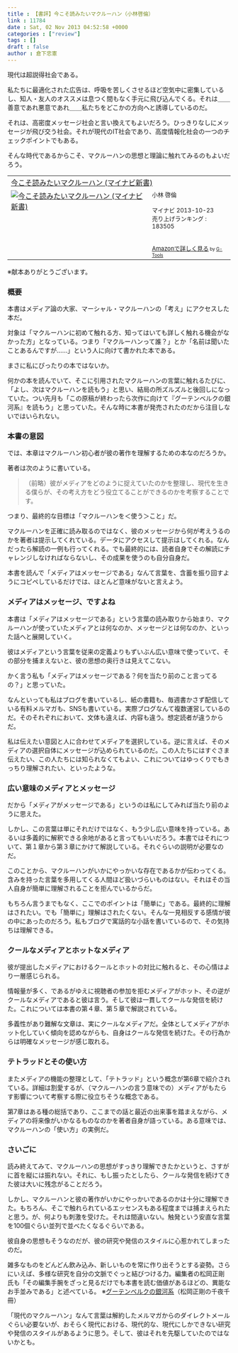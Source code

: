 ```yaml
---
title : 【書評】今こそ読みたいマクルーハン（小林啓倫）
link : 11784
date : Sat, 02 Nov 2013 04:52:58 +0000
categories : ["review"]
tags : []
draft : false
author : 倉下忠憲
---
```


現代は超説得社会である。

私たちに最適化された広告は、呼吸を苦しくさせるほど空気中に密集しているし、知人・友人のオススメは息つく間もなく手元に飛び込んでくる。それは＿＿善意であれ悪意であれ＿＿私たちをどこかの方向へと誘導しているのだ。

それは、高密度メッセージ社会と言い換えてもよいだろう。ひっきりなしにメッセージが飛び交う社会。それが現代のIT社会であり、高度情報化社会の一つのチェックポイントでもある。

そんな時代であるからこそ、マクルーハンの思想と理論に触れてみるのもよいだろう。

<table  border="0" cellpadding="5"><tr><td colspan="2"><a href="http://www.amazon.co.jp/%E4%BB%8A%E3%81%93%E3%81%9D%E8%AA%AD%E3%81%BF%E3%81%9F%E3%81%84%E3%83%9E%E3%82%AF%E3%83%AB%E3%83%BC%E3%83%8F%E3%83%B3-%E3%83%9E%E3%82%A4%E3%83%8A%E3%83%93%E6%96%B0%E6%9B%B8-%E5%B0%8F%E6%9E%97-%E5%95%93%E5%80%AB/dp/4839946531%3FSubscriptionId%3D15SMZCTB9V8NGR2TW082%26tag%3Drashita1000-22%26linkCode%3Dxm2%26camp%3D2025%26creative%3D165953%26creativeASIN%3D4839946531" target="_top">今こそ読みたいマクルーハン (マイナビ新書)</a><img src="http://www.assoc-amazon.jp/e/ir?t=rashita1000-22&l=ur2&o=9" width="1" height="1" style="border: none;" alt="" /></td></tr><tr><td valign="top"><a href="http://www.amazon.co.jp/%E4%BB%8A%E3%81%93%E3%81%9D%E8%AA%AD%E3%81%BF%E3%81%9F%E3%81%84%E3%83%9E%E3%82%AF%E3%83%AB%E3%83%BC%E3%83%8F%E3%83%B3-%E3%83%9E%E3%82%A4%E3%83%8A%E3%83%93%E6%96%B0%E6%9B%B8-%E5%B0%8F%E6%9E%97-%E5%95%93%E5%80%AB/dp/4839946531%3FSubscriptionId%3D15SMZCTB9V8NGR2TW082%26tag%3Drashita1000-22%26linkCode%3Dxm2%26camp%3D2025%26creative%3D165953%26creativeASIN%3D4839946531" target="_top"><img src="http://ecx.images-amazon.com/images/I/51bt0kyEyoL._SL160_.jpg" border="0" alt="今こそ読みたいマクルーハン (マイナビ新書)" /></a></td><td valign="top"><font size="-1">小林 啓倫 <br /><br />マイナビ  2013-10-23<br />売り上げランキング : 183505<br /><br /><br /><a href="http://www.amazon.co.jp/%E4%BB%8A%E3%81%93%E3%81%9D%E8%AA%AD%E3%81%BF%E3%81%9F%E3%81%84%E3%83%9E%E3%82%AF%E3%83%AB%E3%83%BC%E3%83%8F%E3%83%B3-%E3%83%9E%E3%82%A4%E3%83%8A%E3%83%93%E6%96%B0%E6%9B%B8-%E5%B0%8F%E6%9E%97-%E5%95%93%E5%80%AB/dp/4839946531%3FSubscriptionId%3D15SMZCTB9V8NGR2TW082%26tag%3Drashita1000-22%26linkCode%3Dxm2%26camp%3D2025%26creative%3D165953%26creativeASIN%3D4839946531" target="_top">Amazonで詳しく見る</a></font><font size="-2"> by <a href="http://www.goodpic.com/mt/aws/index.html" >G-Tools</a></font></td></tr></table>
※献本ありがとうございます。

<H3>概要</H3>本書はメディア論の大家、マーシャル・マクルーハンの「考え」にアクセスした本だ。

対象は「マクルーハンに初めて触れる方、知ってはいても詳しく触れる機会がなかった方」となっている。つまり「マクルーハンって誰？」とか「名前は聞いたことあるんですが……」という人に向けて書かれた本である。

まさに私にぴったりの本ではないか。

何かの本を読んでいて、そこに引用されたマクルーハンの言葉に触れるたびに、「よし、次はマクルーハンを読もう」と思い、結局の所ズルズルと後回しになっていた。つい先月も「この原稿が終わったら次作に向けて『グーテンベルクの銀河系』を読もう」と思っていた。そんな時に本書が発売されたのだから注目しないではいられない。

<H3>本書の意図</H3>では、本章はマクルーハン初心者が彼の著作を理解するための本なのだろうか。

著者は次のように書いている。

<blockquote>
（前略）彼がメディアをどのように捉えていたのかを整理し、現代を生きる僕らが、その考え方をどう役立てることができるのかを考察することです。
</blockquote>

つまり、最終的な目標は「マクルーハンを＜使う＞こと」だ。

マクルーハンを正確に読み取るのではなく、彼のメッセージから何が考えうるのかを著者は提示してくれている。データにアクセスして提示はしてくれる。なんだったら解読の一例も行ってくれる。でも最終的には、読者自身でその解読にチャレンジしなければならないし、その成果を使うのも自分自身だ。

本書を読んで「メディアはメッセージである」なんて言葉を、含蓄を振り回すようにコピペしているだけでは、ほとんど意味がないと言えよう。

<H3>メディアはメッセージ、ですよね</H3>本書は「メディアはメッセージである」という言葉の読み取りから始まり、マクルーハンが使っていたメディアとは何なのか、メッセージとは何なのか、といった話へと展開していく。

彼はメディアという言葉を従来の定義よりもずいぶん広い意味で使っていて、その部分を捕まえないと、彼の思想の奥行きは見えてこない。

かく言う私も「メディアはメッセージである？何を当たり前のこと言ってるの？」と思っていた。

なんといっても私はブログを書いているし、紙の書籍も、毎週書かさず配信している有料メルマガも、SNSも書いている。実際ブログなんて複数運営しているのだ。そのそれぞれにおいて、文体も違えば、内容も違う。想定読者が違うからだ。

私は伝えたい意図と人に合わせてメディアを選択している。逆に言えば、そのメディアの選択自体にメッセージが込められているのだ。この人たちにはすぐさま伝えたい、この人たちには知られなくてもよい、これについてはゆっくりでもきっちり理解されたい、といったような。

<H3>広い意味のメディアとメッセージ</H3>だから「メディアがメッセージである」というのは私にしてみれば当たり前のように思えた。

しかし、この言葉は単にそれだけではなく、もう少し広い意味を持っている。あるいは多義的に解釈できる余地があると言ってもいいだろう。本書ではそれについて、第１章から第３章にかけて解説している。それぐらいの説明が必要なのだ。

このことから、マクルーハンがいかにやっかいな存在であるかが伝わってくる。含みを持った言葉を多用してくる人間ほど扱いづらいものはない。それはその当人自身が簡単に理解されることを拒んでいるからだ。

もちろん言うまでもなく、ここでのポイントは「簡単に」である。最終的に理解はされたい。でも「簡単に」理解はされたくない。そんな一見相反する感情が彼の中にあったのだろう。私もブログで寓話的な小話を書いているので、その気持ちは理解できる。

<H3>クールなメディアとホットなメディア</H3>彼が提出したメディアにおけるクールとホットの対比に触れると、その心情はより一層感じられる。

情報量が多く、であるがゆえに視聴者の参加を拒むメディアがホット、その逆がクールなメディアであると彼は言う。そして彼は一貫してクールな発信を続けた。これについては本書の第４章、第５章で解説されている。

多義性があり難解な文章は、実にクールなメディアだ。全体としてメディアがホット化していく傾向を認めながらも、自身はクールな発信を続けた。その行為からは明確なメッセージが感じ取れる。

<H3>テトラッドとその使い方</H3>またメディアの機能の整理として、「テトラッド」という概念が第6章で紹介されている。詳細は割愛するが、（マクルーハンの言う意味での）メディアがもたらす影響について考察する際に役立ちそうな概念である。

第7章はある種の総括であり、ここまでの話と最近の出来事を踏まえながら、メディアの将来像がいかなるものなのかを著者自身が語っている。ある意味では、マクルーハンの「使い方」の実例だ。

<H3>さいごに</H3>読み終えてみて、マクルーハンの思想がすっきり理解できたかというと、さすがに首を縦には振れない。それに、もし振ったとしたら、クールな発信を続けてきた彼は大いに残念がることだろう。

しかし、マクルーハンと彼の著作がいかにやっかいであるのかは十分に理解できた。もちろん、そこで触れられているエッセンスもある程度までは捕まえられたと思う。が、何よりも刺激を受けた。それは間違いない。触発という安直な言葉を100個ぐらい並列で並べたくなるぐらいである。

彼自身の思想もそうなのだが、彼の研究や発信のスタイルに心惹かれてしまったのだ。

雑多なものをどんどん飲み込み、新しいものを常に作り出そうとする姿勢。さらにいえば、多様な研究を自分の文脈でぐっと結びつける力。編集者の松岡正剛氏も「その編集手腕をざっと見るだけでも本書を読む価値があるほどの、異能なお手並みである」と述べている。
※<a href="http://1000ya.isis.ne.jp/0070.html" target="_blank">グーテンベルクの銀河系</a>（松岡正剛の千夜千冊）

「現代のマクルーハン」なんて言葉は解約したメルマガからのダイレクトメールぐらい必要ないが、おそらく現代における、現代的な、現代にしかできない研究や発信のスタイルがあるように思う。そして、彼はそれを先駆していたのではないかとも。